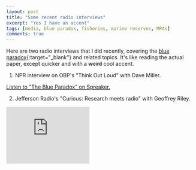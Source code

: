 ```yaml
---
layout: post
title: "Some recent radio interviews"
excerpt: "Yes I have an accent"
tags: [media, blue paradox, fisheries, marine reserves, MPAs]
comments: true
---
```


Here are two radio interviews that I did recently, covering the [blue paradox](https://doi.org/10.1073/pnas.1802862115){:target="_blank"} and related topics. It's like reading the actual paper, except quicker and with a ~~weird~~ cool accent.

1. NPR interview on OBP's "Think Out Loud" with Dave Miller.

<a class="spreaker-player" href="https://www.spreaker.com/user/oregonpublicbroadcasting/the-blue-paradox" data-resource="episode_id=15658017" data-theme="light" data-autoplay="false" data-playlist="false" data-width="100%" data-height="200px">Listen to "The Blue Paradox" on Spreaker.</a><script async src="https://widget.spreaker.com/widgets.js"></script>

2. Jefferson Radio's "Curious: Research meets radio" with Geoffrey Riley.

<iframe style="border: solid 1px #dedede;"  src="https://app.stitcher.com/splayer/f/8534/56192684" width="220" height="150" frameborder="0" scrolling="no"></iframe>
